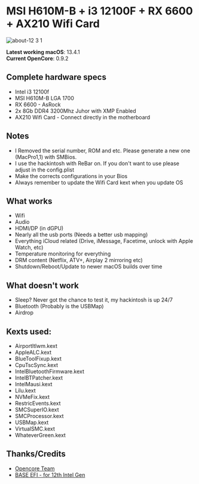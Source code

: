 # MSI H610M-B + i3 12100F + RX 6600 + AX210 Wifi Card

![about-12 3 1]()

**Latest working macOS**: 13.4.1
<br>
**Current OpenCore**: 0.9.2

## Complete hardware specs
- Intel i3 12100f
- MSI H610M-B LGA 1700
- RX 6600 - AsRock
- 2x 8Gb DDR4 3200Mhz Juhor with XMP Enabled
- AX210 Wifi Card - Connect directly in the motherboard

## Notes
- I Removed the serial number, ROM and etc. Please generate a new one (MacPro1,1) with SMBios.
- I use the hackintosh with ReBar on. If you don't want to use please adjust in the config.plist
- Make the corrects configurations in your Bios
- Always remember to update the Wifi Card kext when you update OS

## What works
- Wifi
- Audio
- HDMI/DP (in dGPU)
- Nearly all the usb ports (Needs a better usb mapping)
- Everything iCloud related (Drive, iMessage, Facetime, unlock with Apple Watch, etc)
- Temperature monitoring for everything
- DRM content (Netflix, ATV+, Airplay 2 mirroring etc)
- Shutdown/Reboot/Update to newer macOS builds over time

## What doesn't work
- Sleep? Never got the chance to test it, my hackintosh is up 24/7
- Bluetooth (Probably is the USBMap)
- Airdrop

## Kexts used:
- Airportltlwm.kext
- AppleALC.kext
- BlueToolFixup.kext
- CpuTscSync.kext
- IntelBluetoothFirmware.kext
- IntelBTPatcher.kext
- IntelMausi.kext
- Lilu.kext
- NVMeFix.kext
- RestricEvents.kext
- SMCSuperIO.kext
- SMCProcessor.kext
- USBMap.kext
- VirtualSMC.kext
- WhateverGreen.kext


## Thanks/Credits
- [Opencore Team](https://dortania.github.io/getting-started/)
- [BASE EFI - for 12th Intel Gen](https://github.com/luchina-gabriel/BASE-EFI-INTEL-DESKTOP-12THGEN-ALDER-LAKE)


